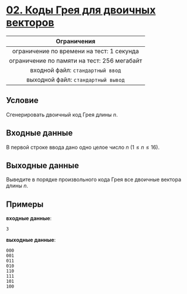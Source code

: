 # [02. Коды Грея для двоичных векторов](Task02.java)

| Ограничения                                 |
|:-------------------------------------------:|
| ограничение по времени на тест: 1 секунда   |
| ограничение по памяти на тест: 256 мегабайт |
| входной файл: `стандартный ввод`            |
| выходной файл: `стандартный вывод`          |

## Условие

Сгенерировать двоичный код Грея длины $n$.

## Входные данные

В первой строке ввода дано одно целое число $n$ $(1 \leqslant n \leqslant 16)$.

## Выходные данные

Выведите в порядке произвольного кода Грея все двоичные вектора длины $n$.

## Примеры

**входные данные**:

```text
3
```

**выходные данные**:

```text
000
001
011
010
110
111
101
100
```
